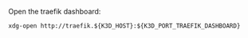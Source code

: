 
Open the traefik dashboard:
```shell
xdg-open http://traefik.${K3D_HOST}:${K3D_PORT_TRAEFIK_DASHBOARD}
```
